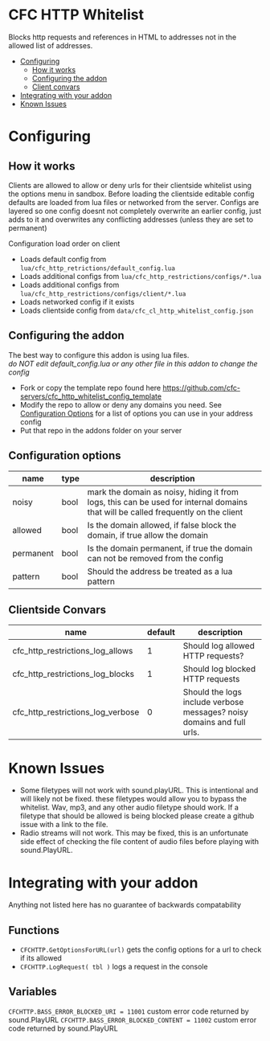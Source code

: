 # CFC HTTP Whitelist
Blocks http requests and references in HTML to addresses not in the allowed list of addresses.

* [Configuring](#configuring)
  * [How it works](##how-it-works)
  * [Configuring the addon](##configuring-the-addon)
  * [Client convars](##clientside-convars)
* [Integrating with your addon](#integrating-with-your-addon)
* [Known Issues](#known-issues)

# Configuring 
## How it works
Clients are allowed to allow or deny urls for their clientside whitelist using the options menu in sandbox. Before loading the clientside editable config defaults are loaded from lua files or networked from the server.
Configs are layered so one config doesnt not completely overwrite an earlier config, just adds to it and overwrites any conflicting addresses (unless they are set to permanent)

Configuration load order on client
- Loads default config from `lua/cfc_http_retrictions/default_config.lua`
- Loads additional configs from `lua/cfc_http_restrictions/configs/*.lua`
- Loads additional configs from `lua/cfc_http_restrictions/configs/client/*.lua`
- Loads networked config if it exists
- Loads clientside config from `data/cfc_cl_http_whitelist_config.json`

## Configuring the addon
The best way to configure this addon is using lua files.   
*do NOT edit default_config.lua or any other file in this addon to change the config*

- Fork or copy the template repo found here https://github.com/cfc-servers/cfc_http_whitelist_config_template
- Modify the repo to allow or deny any domains you need. See [Configuration Options](##configuration-options) for a list of options you can use in your address config 
- Put that repo in the addons folder on your server


## Configuration options
| name | type | description |
| ----- | ---- | --------------------------------------------------------------------------------------------------------------------------------- |
| noisy | bool | mark the domain as noisy, hiding it from logs, this can be used for internal domains that will be called frequently on the client |
| allowed|bool| Is the domain allowed, if false block the domain, if true allow the domain |
|permanent|bool|Is the domain permanent, if true the domain can not be removed from the config| 
|pattern|bool|Should the address be treated as a lua pattern|

## Clientside Convars
| name | default | description |
| ---- | ------- | ----------- |
| cfc_http_restrictions_log_allows | 1 | Should log allowed HTTP requests? |
| cfc_http_restrictions_log_blocks | 1 | Should log blocked HTTP requests |
| cfc_http_restrictions_log_verbose | 0 | Should the logs include verbose messages? noisy domains and full urls. |

# Known Issues
- Some filetypes will not work with sound.playURL. This is intentional and will likely not be fixed. these filetypes would allow you to bypass the whitelist.
Wav, mp3, and any other audio filetype should work. If a filetype that should be allowed is being blocked please create a github issue with a link to the file.
- Radio streams will not work. This may be fixed, this is an unfortunate side effect of checking the file content of audio files before playing with sound.PlayURL.

# Integrating with your addon
Anything not listed here has no guarantee of backwards compatability
## Functions
- `CFCHTTP.GetOptionsForURL(url)` gets the config options for a url to check if its allowed
- `CFCHTTP.LogRequest( tbl )` logs a request in the console
## Variables
`CFCHTTP.BASS_ERROR_BLOCKED_URI = 11001` custom error code returned by sound.PlayURL
`CFCHTTP.BASS_ERROR_BLOCKED_CONTENT = 11002` custom error code returned by sound.PlayURL
